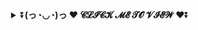 <div align="center">
<details>
    <summary>⏬<b>(っ◔◡◔)っ ♥ 𝓒𝓛𝓘𝓒𝓚 𝓜𝓔 𝓣𝓞 𝓥𝓘𝓔𝓦 ♥</b>⏬</b></summary>

  
<div align="center">
</p>


## [![Typing SVG](https://readme-typing-svg.herokuapp.com?font=Rockstar-ExtraBold&color=F00&lines=WELCOME+TO+QUEEN+NETHU+WA+BOT+𝚁𝙴𝙿𝙾.;CREATED+BY+DRAK+SHADOW+OFC;𝚃𝙷𝙸𝚂+𝙸𝚂+𝙰+𝚂𝙸𝙼𝙿𝙻𝙴+𝙱𝙾𝚃;𝙰𝙽𝙳+𝙸𝙽𝙲𝙻𝚄𝙳𝙴+𝙼𝙾𝚁𝙴+𝙵𝙴𝙰𝚃𝚄𝚁𝙴𝚂;𝘛𝘏𝘈𝘕𝘒𝘚+𝘍𝘙𝘖+𝘝𝘐𝘚𝘐𝘛𝘐𝘕𝘎+𝘔𝘠+𝘎𝘐𝘛)](https://git.io/typing-svg)

   <p align="center">
<a href="https://github.com">
    <img src="https://i.ibb.co/5R3pFFp/68747470733a2f2f692e6962622e636f2f68386d484c6a382f3130333930323033362d72656d6f766562672d707265766965.png">
  </a>
  

# Queen Nethu MD Bot

> Queen Nethu MD Bot is a multipurpose WhatsApp bot using library!
>
>

 ### FORK QUEEN NETHU REPO
       
●.  ***Click [FORK](https://github.com/prabathLK/PRABATH-MD/fork)***
    
 <p align="left">
<a href="https://github.com/shashikabot/-Queen-Nethu-MD-Bot-/fork"><img align="center" src="https://i.ibb.co/6JPLzq0/3105206-f081-5-removebg-preview.png" alt="Fork and deploy" height="35" width="150" /></a>   
    
  ### ıllıllı ＳＣＡＮ ＱＲ ＣＯＤＥ ıllıllı

[![Deploy](https://www.herokucdn.com/deploy/button.svg)](https://heroku.com/deploy?template=https://github.com/shashikabot/-Queen-Nethu-MD-Bot-.git)
     </div>
  
[![Deploy to Koyeb](https://www.koyeb.com/static/images/deploy/button.svg)](https://app.koyeb.com/apps/deploy?type=git&repository=github.com/prabathLK/PRABATH_MD&branch=main&env[SESSION_ID]&env[OWNER_NUMBER]=94762280384&env[MONGODB_URI]&&env[OWNER_NAME]=prabath&env[KOYEB_API]&env[PREFIX]=.&env[BOTCAHX_API]&env[ALIVE_IMG]=https://telegra.ph/file/0ff686352c51b20af8231.jpg&env[ALIVE_MSJ]=IAmOnline&env[global_url]=instagram.com&env[FAKE_COUNTRY_CODE]=92&env[READ_MESSAGE]=false&env[DISABLE_PM]=false&env[WORKTYPE]=public&env[THEME]=PRABATH-MD&env[AUTO_STICKER]=false&env[AUTO_VOICE]=false&env[PACK_INFO]=prabath;madebyprabathmd&name=prabath-md&env[KOYEB_NAME]=prabath-md&env[ANTILINK_VALUES]=chat.whatsapp.com&env[PORT]=8000)
    
[![Deploy on Railway](https://railway.app/button.svg)](https://railway.app/template/NO4jvb?referralCode=iM43z3)
 
    
<a href="https://app.uffizzi.com/projects"><img src="https://telegra.ph/file/e464e609e43eb3dfdc144.png" alt="Deploy on Railway" width="170px"></a>
</p>
 
 [![Run on Repl.it](https://repl.it/badge/github/quiec/whatsAlfa)](https://replit.com/github/mrhansamala/-Queen-Nethu-MD-Bot-)
 
 ### ıllıllı ＳＣＡＮ ＱＲ ＣＯＤＥ ıllıllı
 
[![Run on Repl.it](https://repl.it/badge/github/quiec/whatsAlfa)](https://replit.com/@shashikabot/HumblePastelOrganization)
    
   ## [![Typing SVG](https://readme-typing-svg.herokuapp.com?font=Rockstar-ExtraBold&color=F00&lines=HOW+TO+DEVOLP+BY;MADE+BY+MR+SHADOW.)](https://git.io/typing-svg)
   
   ## [![Typing SVG](https://readme-typing-svg.herokuapp.com?font=Rockstar-ExtraBold&color=FFF000&lines=1.+Fork+This+Repo)](https://git.io/typing-svg)
   ## [![Typing SVG](https://readme-typing-svg.herokuapp.com?font=Rockstar-ExtraBold&color=FFF000&lines=2.+Scan+QR+Code)](https://git.io/typing-svg)
   ## [![Typing SVG](https://readme-typing-svg.herokuapp.com?font=Rockstar-ExtraBold&color=FFF000&lines=3.+Make+Heroku+&+Uffizzi+Deploy+Link+Your+own)](https://git.io/typing-svg)
   ## [![Typing SVG](https://readme-typing-svg.herokuapp.com?font=Rockstar-ExtraBold&color=FFF000&lines=4.+Add+App+Name+And+Deploy)](https://git.io/typing-svg)
   ## [![Typing SVG](https://readme-typing-svg.herokuapp.com?font=Rockstar-ExtraBold&color=FFF000&lines=5.+Watch+Your+Heroku+Log)](https://git.io/typing-svg)

   
## [![Typing SVG](https://readme-typing-svg.herokuapp.com?font=Rockstar-ExtraBold&color=FFFFFF000&lines=If+you+think+this+bot+is+not+good;deploy+another+bot+you+like;If+you+become+Question+about+bot;join+our+Whatsapp+support+group;to+solve+it+♥️)](https://git.io/typing-svg)
  
#  I am Shashika Chirath Hansamala  <img src="https://camo.githubusercontent.com/2c8b3670d933220ae3c023fa1d568682975cce3f10799d0d3ff5ecac394b4ee8/68747470733a2f2f6d656469612e67697068792e636f6d2f6d656469612f31326f75664342304d795a31476f2f67697068792e676966" width="50px">

<br>
<div>
<h2 align="center">💖 ~ thnx for read ~ 💖</h2>
<div align="center">
<img src="https://i.ibb.co/w4yCvNv/nethu12.gif">
</div>
<hr>
</div>
</div>
    </center>
</body>
